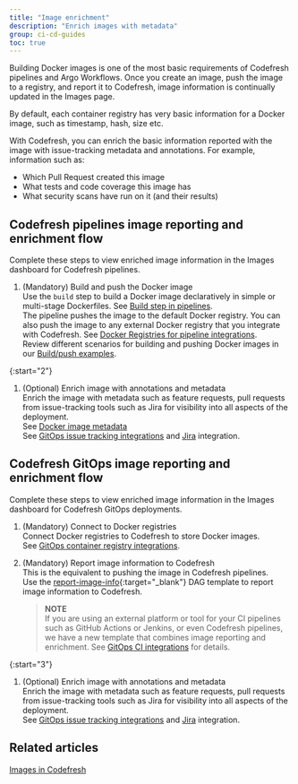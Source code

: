 ```yaml
---
title: "Image enrichment"
description: "Enrich images with metadata"
group: ci-cd-guides
toc: true
---
```


Building Docker images is one of the most basic requirements of Codefresh pipelines and Argo Workflows. 
Once you create an image, push the image to a registry, and report it to Codefresh, image information is continually updated in the Images page. 

By default, each container registry has very basic information for a Docker image, such as timestamp, hash, size etc. 

With Codefresh, you can enrich the basic information reported with the image with issue-tracking metadata and annotations.
For example, information such as:
* Which Pull Request created this image
* What tests and code coverage this image has
* What security scans have run on it (and their results)

## Codefresh pipelines image reporting and enrichment flow 

Complete these steps to view enriched image information in the Images dashboard for Codefresh pipelines.  

1. (Mandatory) Build and push the Docker image  
  Use the `build` step to build a Docker image declaratively in simple or multi-stage Dockerfiles. See [Build step in pipelines]({{site.baseurl}}/docs/pipelines/steps/build/).  
  The pipeline pushes the image to the default Docker registry.
  You can also push the image to any external Docker registry that you integrate with Codefresh. See [Docker Registries for pipeline integrations]({{site.baseurl}}/docs/integrations/docker-registries/).  
  Review different scenarios for building and pushing Docker images in  our [Build/push examples]({{site.baseurl}}/docs/example-catalog/examples/#buildpush-examples).

{:start="2"}
1. (Optional) Enrich image with annotations and metadata  
  Enrich the image with metadata such as feature requests, pull requests from issue-tracking tools such as Jira for visibility into all aspects of the deployment.  
  See [Docker image metadata]({{site.baseurl}}/docs/pipelines/docker-image-metadata/)  
  See [GitOps issue tracking integrations]({{site.baseurl}}/docs/gitops-integrations/issue-tracking) and [Jira]({{site.baseurl}}/docs/gitops-integrations/issue-tracking/jira) integration.  


## Codefresh GitOps image reporting and enrichment flow 

Complete these steps to view enriched image information in the Images dashboard for Codefresh GitOps deployments.  
 
1. (Mandatory) Connect to Docker registries  
  Connect Docker registries to Codefresh to store Docker images.  
  See [GitOps container registry integrations]({{site.baseurl}}/docs/gitops-integrations/container-registries).

1. (Mandatory) Report image information to Codefresh  
  This is the equivalent to pushing the image in Codefresh pipelines.  
  Use the [report-image-info](https://github.com/codefresh-io/argo-hub/blob/main/workflows/codefresh-csdp/versions/0.0.6/docs/report-image-info.md){:target="\_blank"} DAG template to report image information to Codefresh. 
  
      > **NOTE**  
      If you are using an external platform or tool for your CI pipelines such as GitHub Actions or Jenkins, or even Codefresh pipelines, we have a new template that combines image reporting and enrichment. See [GitOps CI integrations]({{site.baseurl}}/docs/gitops-integrations/ci-integrations) for details.

{:start="3"}
1. (Optional) Enrich image with annotations and metadata  
  Enrich the image with metadata such as feature requests, pull requests from issue-tracking tools such as Jira for visibility into all aspects of the deployment.  
  See [GitOps issue tracking integrations]({{site.baseurl}}/docs/gitops-integrations/issue-tracking) and [Jira]({{site.baseurl}}/docs/gitops-integrations/issue-tracking/jira) integration.  

## Related articles
[Images in Codefresh]({{site.baseurl}}/docs/dashboards/images/)